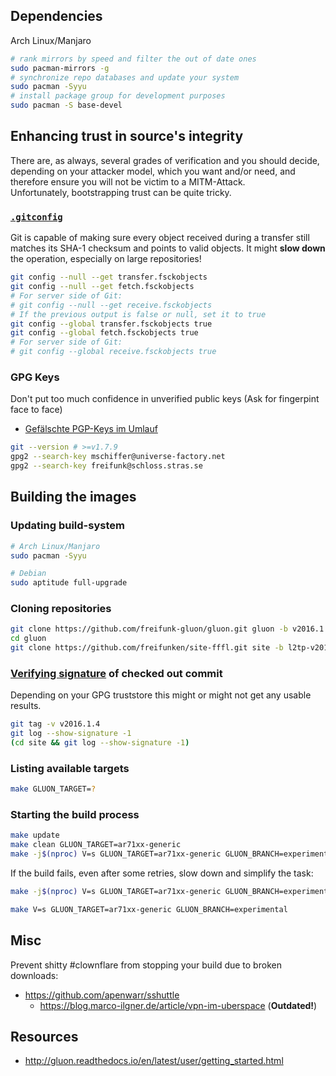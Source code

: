 ## Dependencies
Arch Linux/Manjaro
```sh
# rank mirrors by speed and filter the out of date ones
sudo pacman-mirrors -g
# synchronize repo databases and update your system
sudo pacman -Syyu
# install package group for development purposes
sudo pacman -S base-devel
```

## Enhancing trust in source's integrity

There are, as always, several grades of verification and you should decide,
depending on your attacker model, which you want and/or need,
and therefore ensure you will not be victim to a MITM-Attack.<br>
Unfortunately, bootstrapping trust can be quite tricky.

### [`.gitconfig`](https://github.com/git/git/blob/master/Documentation/config.txt)
Git is capable of making sure every object received during a transfer still matches its SHA-1 checksum and points to valid objects. It might **slow down** the operation, especially on large repositories!
```sh
git config --null --get transfer.fsckobjects
git config --null --get fetch.fsckobjects
# For server side of Git:
# git config --null --get receive.fsckobjects
# If the previous output is false or null, set it to true
git config --global transfer.fsckobjects true
git config --global fetch.fsckobjects true
# For server side of Git:
# git config --global receive.fsckobjects true
```

### GPG Keys

Don't put too much confidence in unverified public keys (Ask for fingerpint face to face)
* [Gefälschte PGP-Keys im Umlauf](http://www.heise.de/ct/ausgabe/2015-6-Gefaelschte-PGP-Keys-im-Umlauf-2549724.html)
```sh
git --version # >=v1.7.9
gpg2 --search-key mschiffer@universe-factory.net
gpg2 --search-key freifunk@schloss.stras.se
```

## Building the images

### Updating build-system
```sh
# Arch Linux/Manjaro
sudo pacman -Syyu

# Debian
sudo aptitude full-upgrade
```

### Cloning repositories
```sh
git clone https://github.com/freifunk-gluon/gluon.git gluon -b v2016.1.4
cd gluon
git clone https://github.com/freifunken/site-fffl.git site -b l2tp-v2016.1.x
```

### [Verifying signature](https://git-scm.com/book/tr/v2/Git-Tools-Signing-Your-Work) of checked out commit
Depending on your GPG truststore this might or might not get any usable results.
```sh
git tag -v v2016.1.4
git log --show-signature -1
(cd site && git log --show-signature -1)
```

### Listing available targets
```sh
make GLUON_TARGET=?
```

### Starting the build process
```sh
make update
make clean GLUON_TARGET=ar71xx-generic
make -j$(nproc) V=s GLUON_TARGET=ar71xx-generic GLUON_BRANCH=experimental BROKEN=1
```
If the build fails, even after some retries,
slow down and simplify the task:
```sh
make -j$(nproc) V=s GLUON_TARGET=ar71xx-generic GLUON_BRANCH=experimental
```
```sh
make V=s GLUON_TARGET=ar71xx-generic GLUON_BRANCH=experimental
```

## Misc
Prevent shitty #clownflare from stopping your build due to broken downloads:
* https://github.com/apenwarr/sshuttle
  * https://blog.marco-ilgner.de/article/vpn-im-uberspace (**Outdated!**)

## Resources
* http://gluon.readthedocs.io/en/latest/user/getting_started.html
